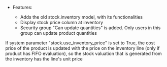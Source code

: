 - Features:

  - Adds the old stock.inventory model, with its functionalities
  - Display stock price column at inventory
  - Security group "Can update quantities" is added. Only users in this group can update product quantities

If system parameter "stock.use_inventory_price" is set to True, the cost price of the product is updated with the price
on the inventory line (only if product has FIFO evaluation), so the stock valuation that is generated from the inventory
has the line's unit price
